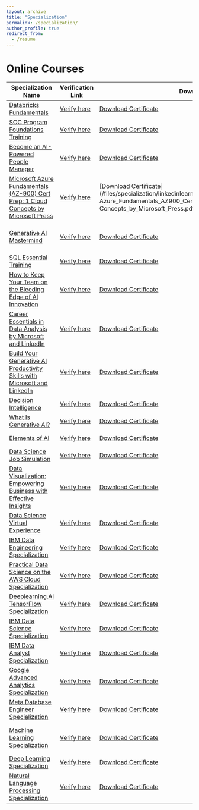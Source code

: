 ```yaml
---
layout: archive
title: "Specialization"
permalink: /specialization/
author_profile: true
redirect_from:
  - /resume
---
```

# Online Courses

| Specialization Name | Verification Link | Download Link | Year | Organization Name | Format |
| ------------------- | ------------------ | ------------------- | ---- | ------------------- | ------ |
| [Databricks Fundamentals](https://credentials.databricks.com/b70b437c-d92e-4662-ae21-040ecf844f73#acc.lDJxGpaX) | [Verify here](https://credentials.databricks.com/b70b437c-d92e-4662-ae21-040ecf844f73#acc.lDJxGpaX) | [Download Certificate](/files/specialization/databricks/certificates/databricks_fundamentals_11ux4sak_1755614743141.pdf) | 2025 | Databricks | Online |
| [SOC Program Foundations Training](/files/specialization/microsoft/Certificate_of_completion_SOC_Microsoft.pdf) | [Verify here](/files/specialization/microsoft/Certificate_of_completion_SOC_Microsoft.pdf) | [Download Certificate](/files/specialization/microsoft/Certificate_of_completion_SOC_Microsoft.pdf) | 2025 |Microsoft| Online |
| [Become an AI-Powered People Manager](https://www.linkedin.com/learning/certificates/e4c115962986d446b2d444b49800b9bbc5ab88ad80548826e2e8bb807863774a?trk=share_certificate) | [Verify here](https://www.linkedin.com/learning/certificates/e4c115962986d446b2d444b49800b9bbc5ab88ad80548826e2e8bb807863774a?trk=share_certificate) | [Download Certificate](/files/specialization/linkedinlearning/CertificateOfCompletion_Become_an_AIPowered_People_Manager.pdf) | 2025 | LinkedIn| Online |
| [Microsoft Azure Fundamentals (AZ-900) Cert Prep: 1 Cloud Concepts by Microsoft Press](https://www.linkedin.com/learning/certificates/e80245f8e9d97b914433fac348198289d6d8a77da9fc60b36327059956a09aea?trk=share_certificate) | [Verify here](https://www.linkedin.com/learning/certificates/e80245f8e9d97b914433fac348198289d6d8a77da9fc60b36327059956a09aea?trk=share_certificate) | [Download Certificate](/files/specialization/linkedinlearning/CertificateOfCompletion_Microsoft Azure_Fundamentals_AZ900_Cert Prep_1_Cloud Concepts_by_Microsoft_Press.pdf) | 2025 | Microsoft Press| Online |
| [Generative AI Mastermind](https://learners.outskill.com/certificate/1e245eec-55ed-49b4-82f0-e07a403f2e41) | [Verify here](https://learners.outskill.com/certificate/1e245eec-55ed-49b4-82f0-e07a403f2e41) | [Download Certificate](/files/outskill/outskill_generative_ai_skilll_mastermind_by_outskill_2025.pdf) | 2025 |GrowthSchool by Outskill | Online \ Live Interactive Bootcamp |
| [SQL Essential Training](https://www.linkedin.com/learning/certificates/d8ee3df288e457575c2dc6c9704113c7ba60c89fac0fdc584a515e67f9c9650e) | [Verify here](https://www.linkedin.com/learning/certificates/d8ee3df288e457575c2dc6c9704113c7ba60c89fac0fdc584a515e67f9c9650e) | [Download Certificate](/files/specialization/linkedinlearning/CertificateOfCompletion_SQL_Essential_Training.pdf) | 2024 | LinkedIN Learning | Online |
| [How to Keep Your Team on the Bleeding Edge of AI Innovation](https://www.linkedin.com/learning/certificates/65d29aefa71c0b5f1ba96b88e4787426f6156e94e655f3e587d9a8aeb227bb73) | [Verify here](https://www.linkedin.com/learning/certificates/65d29aefa71c0b5f1ba96b88e4787426f6156e94e655f3e587d9a8aeb227bb73) | [Download Certificate](/files/specialization/linkedinlearning/CertificateOfCompletion_How_to_Keep_Your_Team_on_the_Bleeding_Edge_of_AI_Innovation.pdf) | 2024 | LinkedIN Learning | Online |
| [Career Essentials in Data Analysis by Microsoft and LinkedIn](https://www.linkedin.com/learning/certificates/4c8783bc0b652d1605cd3acffdeb0df05f1d3d9662bdf6c881178afd6d53ca2f) | [Verify here](https://www.linkedin.com/learning/certificates/4c8783bc0b652d1605cd3acffdeb0df05f1d3d9662bdf6c881178afd6d53ca2f) | [Download Certificate](/files/specialization/linkedinlearning/CertificateOfCompletion_Career_Essentials_in_Data_Analysis_by_Microsoft_and_LinkedIn.pdf) | 2024 | LinkedIN Learning | Online |
| [Build Your Generative AI Productivity Skills with Microsoft and LinkedIn](https://www.linkedin.com/learning/certificates/6a2919aa270b49bbd15d792126cf3fd0994cbf65f1128b6e26d34ac7dd3ab42d) | [Verify here](https://www.linkedin.com/learning/certificates/6a2919aa270b49bbd15d792126cf3fd0994cbf65f1128b6e26d34ac7dd3ab42d) | [Download Certificate](/files/specialization/linkedinlearning/CertificateOfCompletion_Build_Your_Generative_AI_Productivity_Skills_with_Microsoft_and_LinkedIn.pdf) | 2024 | LinkedIN Learning | Online |
| [Decision Intelligence](https://www.linkedin.com/learning/certificates/c77e5c559a85e3af16ef1eaaf2e56f3efd94fe34d74022ee8d2fecafb585c6f8) | [Verify here](https://www.linkedin.com/learning/certificates/c77e5c559a85e3af16ef1eaaf2e56f3efd94fe34d74022ee8d2fecafb585c6f8) | [Download Certificate](/files/specialization/linkedinlearning/CertificateOfCompletion_Decision_Intelligence.pdf) | 2024 | LinkedIN Learning | Online |
| [What Is Generative AI?](https://www.linkedin.com/learning/certificates/b4ab3625ddb5e560bc314286fc937a8fa1dd53b90f720a27fa7f9a222f17ca52) | [Verify here](https://www.linkedin.com/learning/certificates/b4ab3625ddb5e560bc314286fc937a8fa1dd53b90f720a27fa7f9a222f17ca52) | [Download Certificate](/files/specialization/linkedinlearning/CertificateOfCompletion_What_Is_Generative_AI.pdf) | 2024 | LinkedIN Learning | Online |
| [Elements of AI](https://certificates.mooc.fi/validate/nqz4u6z4amg) | [Verify here](https://certificates.mooc.fi/validate/nqz4u6z4amg) | [Download Certificate](/files/specialization/coursera/certificate-elements-of-ai.pdf) | 2023 | University of Helsinki | Online |
| [Data Science Job Simulation](https://forage-uploads-prod.s3.amazonaws.com/completion-certificates/BCG%20/Tcz8gTtprzAS4xSoK_BCG_5Pjc8nnpPsLHjjRzY_1700835543297_completion_certificate.pdf) | [Verify here](https://forage-uploads-prod.s3.amazonaws.com/completion-certificates/BCG%20/Tcz8gTtprzAS4xSoK_BCG_5Pjc8nnpPsLHjjRzY_1700835543297_completion_certificate.pdf) | [Download Certificate](/files/specialization/Forage/DS-Job-Simulation.pdf) | 2023 | BCG, Forage | Virtual |
| [Data Visualization: Empowering Business with Effective Insights](#) | [Verify here](#) | [Download Certificate](/files/specialization/Forage/DataViz-Forage.pdf) | 2023 | TATA, Forage | Virtual |
| [Data Science Virtual Experience](https://forage-uploads-prod.s3.amazonaws.com/completion-certificates/Tata/MyXvBcppsW2FkNYCX_Tata_5Pjc8nnpPsLHjjRzY_1700834069383_completion_certificate.pdf) | [Verify here](https://forage-uploads-prod.s3.amazonaws.com/completion-certificates/Tata/MyXvBcppsW2FkNYCX_Tata_5Pjc8nnpPsLHjjRzY_1700834069383_completion_certificate.pdf) | [Download Certificate](/files/specialization/Forage/DS-Virtual-Exp.pdf) | 2023 | British Airways, Forage | Virtual |
| [IBM Data Engineering Specialization](https://www.coursera.org/account/accomplishments/professional-cert/TPAUXPYJKE2V) | [Verify here](https://www.coursera.org/account/accomplishments/professional-cert/TPAUXPYJKE2V) | [Download Certificate](/files/specialization/coursera/IBM%20Data%20Engineering.pdf) | 2023 | IBM, Coursera |  Online |
| [Practical Data Science on the AWS Cloud Specialization](https://www.coursera.org/account/accomplishments/specialization/KM6ETYVWQTCZ) | [Verify here](https://www.coursera.org/account/accomplishments/specialization/KM6ETYVWQTCZ) | [Download Certificate](/files/specialization/coursera/Practical%20Data%20Science%20on%20the%20AWS%20Cloud.pdf) | 2023 | AWS, DeepLearning.AI, Coursera |  Online |
| [Deeplearning.AI TensorFlow Specialization](https://www.coursera.org/account/accomplishments/professional-cert/LF4AHT9XH5Q6) | [Verify here](https://www.coursera.org/account/accomplishments/professional-cert/LF4AHT9XH5Q6) | [Download Certificate](/files/specialization/coursera/DeepLearning.AI%20TensorFlow%20Developer.pdf) | 2023 | DeepLearning.AI, Coursera | Online |
| [IBM Data Science Specialization](https://www.coursera.org/account/accomplishments/professional-cert/XSPF7B7Z99U4) | [Verify here](https://www.coursera.org/account/accomplishments/professional-cert/XSPF7B7Z99U4) | [Download Certificate](/files/specialization/coursera/IBM%20Data%20Science.pdf) | 2023 | IBM, Coursera | Online |
| [IBM Data Analyst Specialization](https://www.coursera.org/account/accomplishments/professional-cert/VESMHXL2RDFD) | [Verify here](https://www.coursera.org/account/accomplishments/professional-cert/VESMHXL2RDFD) | [Download Certificate](/files/specialization/coursera/IBM%20Data%20Analyst.pdf) | 2023 | IBM, Coursera |  Online |
| [Google Advanced Analytics Specialization](https://www.coursera.org/account/accomplishments/professional-cert/MFYJ588BTHFZ) | [Verify here](https://www.coursera.org/account/accomplishments/professional-cert/MFYJ588BTHFZ) | [Download Certificate](/files/specialization/coursera/Google%20Advanced%20Data%20Analytics.pdf) | 2023 | Google, Coursera |  Online |
| [Meta Database Engineer Specialization](https://www.coursera.org/account/accomplishments/professional-cert/QYENHPXAWNMM) | [Verify here](https://www.coursera.org/account/accomplishments/professional-cert/QYENHPXAWNMM) | [Download Certificate](/files/specialization/coursera/Meta%20Database%20Engineer.pdf) | 2023 | Meta, Coursera |  Online |
| [Machine Learning Specialization](https://www.coursera.org/account/accomplishments/specialization/CPENPP38PHXV) | [Verify here](https://www.coursera.org/account/accomplishments/specialization/CPENPP38PHXV) | [Download Certificate](/files/specialization/coursera/Machine%20Learning%20by%20Deeplearning.AI%20&%20Stanford.pdf) | 2023 | Stanford University, DeepLearning.AI , Coursera |  Online |
| [Deep Learning Specialization](https://www.coursera.org/account/accomplishments/specialization/4993PD76Z6SX) | [Verify here](https://www.coursera.org/account/accomplishments/specialization/4993PD76Z6SX) | [Download Certificate](/files/specialization/coursera/Deep%20Learning.pdf) | 2023 | DeepLearning.AI, Coursera |  Online |
| [Natural Language Processing Specialization](https://www.coursera.org/account/accomplishments/specialization/8V6FRBECS8ZV) | [Verify here](https://www.coursera.org/account/accomplishments/specialization/8V6FRBECS8ZV) | [Download Certificate](/files/specialization/coursera/Natural%20Language%20Processing%20by%20Deeplearning.AI.pdf) | 2023 |  DeepLearning.AI, Coursera |  Online |